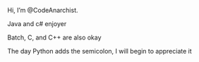 Hi, I’m @CodeAnarchist.

Java and c# enjoyer




Batch, C, and C++ are also okay

The day Python adds the semicolon, I will begin to appreciate it



